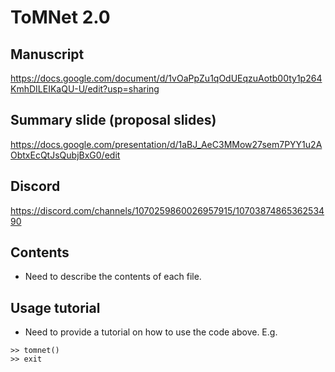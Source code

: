 # ToMNet 2.0

## Manuscript
https://docs.google.com/document/d/1vOaPpZu1qOdUEqzuAotb00ty1p264KmhDILEIKaQU-U/edit?usp=sharing


## Summary slide (proposal slides)
https://docs.google.com/presentation/d/1aBJ_AeC3MMow27sem7PYY1u2AObtxEcQtJsQubjBxG0/edit

## Discord
https://discord.com/channels/1070259860026957915/1070387486536253490


## Contents
- Need to describe the contents of each file.

## Usage tutorial
- Need to provide a tutorial on how to use the code above. E.g.
```
>> tomnet()
>> exit
```
